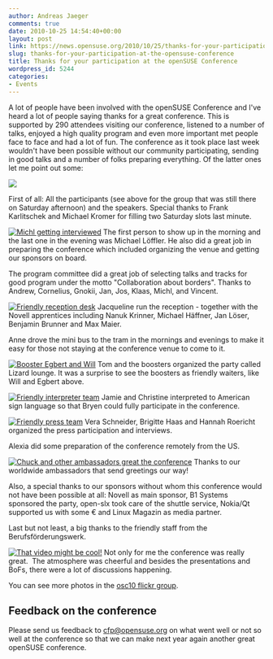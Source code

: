 ```yaml
---
author: Andreas Jaeger
comments: true
date: 2010-10-25 14:54:40+00:00
layout: post
link: https://news.opensuse.org/2010/10/25/thanks-for-your-participation-at-the-opensuse-conference/
slug: thanks-for-your-participation-at-the-opensuse-conference
title: Thanks for your participation at the openSUSE Conference
wordpress_id: 5244
categories:
- Events
---
```


A lot of people have been involved with the openSUSE Conference and I've heard a lot of people saying thanks for a great conference. This is supported by 290 attendees visiting our conference, listened to a number of talks, enjoyed a high quality program and even more important met people face to face and had a lot of fun. The conference as it took place last week wouldn't have been possible without our community participating, sending in good talks and a number of folks preparing everything. Of the latter ones let me point out some:

![](http://farm2.static.flickr.com/1311/5110178611_585b4641eb.jpg)

First of all: All the participants (see above for the group that was still there on Saturday afternoon) and the speakers. Special thanks to Frank Karlitschek and Michael Kromer for filling two Saturday slots last minute.

<!-- more -->

[![Michl getting interviewed](http://farm5.static.flickr.com/4048/5105173153_49f7990d2a_m.jpg)](http://www.flickr.com/photos/andreasjaeger/5105173153/)
The first person to show up in the morning and the last one in the evening was Michael Löffler. He also did a great job in preparing the conference which included organizing the venue and getting our sponsors on board.

The program committee did a great job of selecting talks and tracks for good program under the motto "Collaboration about borders". Thanks to Andrew, Cornelius, Gnokii, Jan, Jos, Klaas, Michl, and Vincent.

[![Friendly reception desk](http://farm2.static.flickr.com/1420/5110773092_f7afba6e2e_m.jpg)](http://www.flickr.com/photos/andreasjaeger/5110773092/)
Jacqueline run the reception - together with the Novell apprentices including Nanuk Krinner, Michael Häffner, Jan Löser, Benjamin Brunner and Max Maier.

Anne drove the mini bus to the tram in the mornings and evenings to make it easy for those not staying at the conference venue to come to it.

[![Booster Egbert and Will](http://farm2.static.flickr.com/1154/5105771424_ebbaa9dc30_m.jpg)](http://www.flickr.com/photos/andreasjaeger/5105771424/)
Tom and the boosters organized the party called Lizard lounge. It was a surprise to see the boosters as friendly waiters, like Will and Egbert above.

[![Friendly interpreter team](http://farm5.static.flickr.com/4152/5105770114_d954709937_m.jpg)](http://www.flickr.com/photos/andreasjaeger/5105770114/)
Jamie and Christine interpreted to American sign language so that Bryen could fully participate in the conference.

[![Friendly press team](http://farm5.static.flickr.com/4127/5105171987_62f42bf16c_m.jpg)](http://www.flickr.com/photos/andreasjaeger/5105171987/)
Vera Schneider, Brigitte Haas and Hannah Roericht organized the press participation and interviews.

Alexia did some preparation of the conference remotely from the US.

[![Chuck and other ambassadors great the conference](http://farm2.static.flickr.com/1072/5110780356_328478e052_m.jpg)](http://www.flickr.com/photos/andreasjaeger/5110780356/)
Thanks to our worldwide ambassadors that send greetings our way!

Also, a special thanks to our sponsors without whom this conference would not have been possible at all: Novell as main sponsor, B1 Systems sponsored the party, open-slx took care of the shuttle service, Nokia/Qt supported us with some € and Linux Magazin as media partner.

Last but not least, a big thanks to the friendly staff from the Berufsförderungswerk.

[![That video might be cool!](http://farm5.static.flickr.com/4133/5105769298_93c2f2a7df_m.jpg)](http://www.flickr.com/photos/andreasjaeger/5105769298/)
Not only for me the conference was really great.  The atmosphere was cheerful and besides the presentations and BoFs, there were a lot of discussions happening.

You can see more photos in the [osc10 flickr group](http://www.flickr.com/groups/osc10/pool/).


## Feedback on the conference


Please send us feedback to [cfp@opensuse.org](mailto:cfp@opensuse.org) on what went well or not so well at the conference so that we can make next year again another great openSUSE conference.
